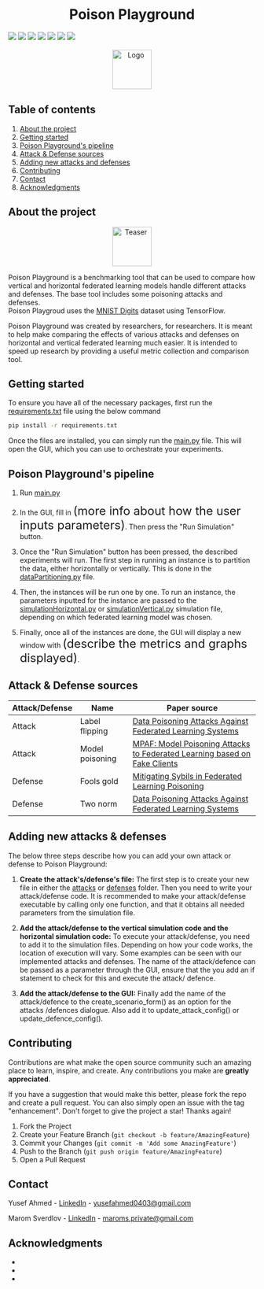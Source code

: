<!-- TODO:
- Need a logo
- Screenshot of the GUI
- Some of the pipeline unfinished
- Explain the GUI's output
- List attacks and defenses like Poison-Playground
- Explain how to add an attack or defense to the GUI
- Marom's gmail -->



<div style="text-align: center;">
  <h1>Poison Playground</h1>
</div>




<!-- PROJECT SHIELDS -->
<div align="left">
<img src="https://badgen.net/github/contributors/MaromSv/Poison-Playground">
<img src="https://badgen.net/github/stars/MaromSv/Poison-Playground?color=green">
<img src="https://badgen.net/github/forks/MaromSv/Poison-Playground">
<img src="https://badgen.net/github/watchers/MaromSv/Poison-Playground">
<img src="https://badgen.net/github/issues/MaromSv/Poison-Playground">
<img src="https://img.shields.io/github/commit-activity/m/MaromSv/Poison-Playground">
<img src="https://img.shields.io/github/languages/code-size/MaromSv/Poison-Playground">
</div>



<!-- PROJECT LOGO -->
<br />
<div align="center">
  <a href="https://github.com/MaromSv/Poison-Playground">
    <img src="images/logo.png" alt="Logo" width="80" height="80">
  </a>
</div>



<!-- TABLE OF CONTENTS -->
<div>
  <h2>Table of contents</h2>

  <ol>
    <li><a href="#about-the-project">About the project</a></li>
    <li><a href="#getting-started">Getting started</a></li>
    <li><a href="#poison-playgrounds-pipeline">Poison Playground's pipeline</a></li>
    <li><a href="#attack--defense-sources">Attack & Defense sources</a></li>
    <li><a href="#adding-new-attacks--defenses">Adding new attacks and defenses</a></li>
    <li><a href="#contributing">Contributing</a></li>
    <li><a href="#contact">Contact</a></li>
    <li><a href="#acknowledgments">Acknowledgments</a></li>
  </ol>
</div>



<!-- ABOUT THE PROJECT -->
## About the project

<div align="center">
  <a href="https://github.com/MaromSv/Poison-Playground">
    <img src="images/teaser.png" alt="Teaser" width="80" height="80">
  </a>
</div>

Poison Playground is a benchmarking tool that can be used to compare how vertical and horizontal federated learning models handle different attacks and defenses. The base tool includes some poisoning attacks and defenses. <br />
Poison Playgroud uses the <a href="https://www.tensorflow.org/datasets/catalog/mnist">MNIST Digits</a> dataset using TensorFlow.

Poison Playground was created by researchers, for researchers. It is meant to help make comparing the effects of various attacks and defenses on horizontal and vertical federated learning much easier. It is intended to speed up research by providing a useful metric collection and comparison tool.



<!-- GETTING STARTED -->
## Getting started

To ensure you have all of the necessary packages, first run the [requirements.txt](/requirements.txt) file using the below command
  ```sh
  pip install -r requirements.txt
  ```
  Once the files are installed, you can simply run the [main.py](/Federated_Learning/main.py) file. This will open the GUI, which you can use to orchestrate your experiments.

## Poison Playground's pipeline

1. Run [main.py](/Federated_Learning/main.py)

2. In the GUI, fill in <span style="font-size: x-large;">(more info about how the user inputs parameters)</span>. Then press the "Run Simulation" button.

3. Once the "Run Simulation" button has been pressed, the described experiments will run. The first step in running an instance is to partition the data, either horizontally or vertically. This is done in the [dataPartitioning.py](/Federated_Learning//dataPartitioning.py) file.

4. Then, the instances will be run one by one. To run an instance, the parameters inputted for the instance are passed to the [simulationHorizontal.py](/Federated_Learning/simulationHorizontal.py) or [simulationVertical.py](/Federated_Learning/simulationVertical.py) simulation file, depending on which federated learning model was chosen.

5. Finally, once all of the instances are done, the GUI will display a new window with <span style="font-size: x-large;">(describe the metrics and graphs displayed)</span>.



<!-- ATTACKS AND DEFENSES -->
## Attack & Defense sources

| Attack/Defense | Name | Paper source |
|---------|----------|----------|
| Attack  | Label flipping | [Data Poisoning Attacks Against Federated Learning Systems](https://arxiv.org/abs/2007.08432) |
| Attack  | Model poisoning | [MPAF: Model Poisoning Attacks to Federated Learning based on Fake Clients](https://arxiv.org/abs/2203.08669) |
| Defense | Fools gold | [Mitigating Sybils in Federated Learning Poisoning](https://arxiv.org/abs/1808.04866) |
| Defense | Two norm | [Data Poisoning Attacks Against Federated Learning Systems](https://arxiv.org/abs/2203.08669) |



<!-- ADDING CUSTOM ATTACKS AND DEFENSES -->
## Adding new attacks & defenses

The below three steps describe how you can add your own attack or defense to Poison Playground:

1) **Create the attack's/defense's file:** The first step is to create your new file in either the [attacks](/Federated_Learning/attacks/) or [defenses](/Federated_Learning/defenses/) folder. Then you need to write your attack/defense code. It is recommended to make your attack/defense executable by calling only one function, and that it obtains all needed parameters from the simulation file.

2) **Add the attack/defense to the vertical simulation code and the horizontal simulation code:** To execute your attack/defense, you need to add it to the simulation files. Depending on how your code works, the location of execution will vary. Some examples can be seen with our implemented attacks and defenses. The name of the attack/defence can be passed as a parameter through the GUI, ensure that the you add an if statement to check for this and execute the attack/ defence. 

3) **Add the attack/defense to the GUI:**  Finally add the name of the attack/defence to the create_scenario_form() as an option for the attacks /defences dialogue. Also add it to update_attack_config() or update_defence_config(). 



<!-- CONTRIBUTING -->
## Contributing

Contributions are what make the open source community such an amazing place to learn, inspire, and create. Any contributions you make are **greatly appreciated**.

If you have a suggestion that would make this better, please fork the repo and create a pull request. You can also simply open an issue with the tag "enhancement".
Don't forget to give the project a star! Thanks again!

1. Fork the Project
2. Create your Feature Branch (`git checkout -b feature/AmazingFeature`)
3. Commit your Changes (`git commit -m 'Add some AmazingFeature'`)
4. Push to the Branch (`git push origin feature/AmazingFeature`)
5. Open a Pull Request



<!-- CONTACT -->
## Contact

Yusef Ahmed - [LinkedIn](https://www.linkedin.com/in/yusefahmd/) - yusefahmed0403@gmail.com

Marom Sverdlov - [LinkedIn](https://www.linkedin.com/in/marom-sverdlov-251370252/) - maroms.private@gmail.com



<!-- ACKNOWLEDGMENTS -->
## Acknowledgments

* []()
* []()
* []()
